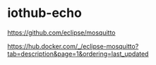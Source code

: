 # iothub-echo

https://github.com/eclipse/mosquitto

https://hub.docker.com/_/eclipse-mosquitto?tab=description&page=1&ordering=last_updated
